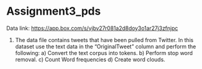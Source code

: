 # Assignment3_pds


Data link: https://app.box.com/s/vjbv27r081a2d8doy3o1ar27j3zfnjpc


1) The data file contains tweets that have been pulled from Twitter. In this dataset
use the text data in the “OriginalTweet” column and perform the following:
a) Convert the text corpus into tokens.
b) Perform stop word removal.
c) Count Word frequencies
d) Create word clouds.
